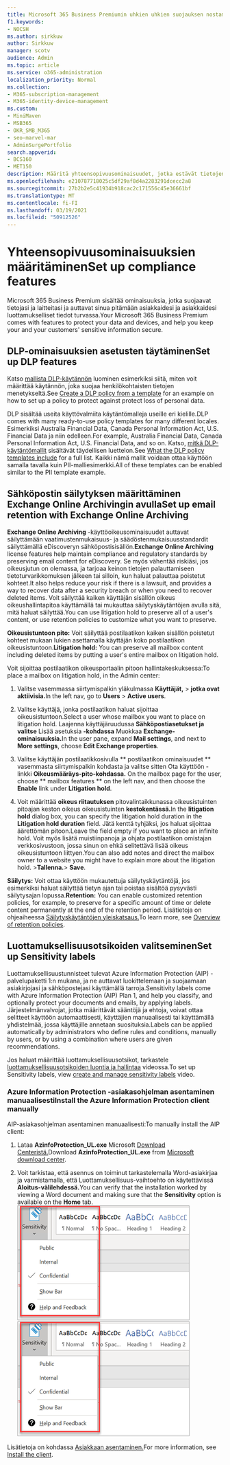 ```yaml
---
title: Microsoft 365 Business Premiumin uhkien uhkien suojauksen nostaminen
f1.keywords:
- NOCSH
ms.author: sirkkuw
author: Sirkkuw
manager: scotv
audience: Admin
ms.topic: article
ms.service: o365-administration
localization_priority: Normal
ms.collection:
- M365-subscription-management
- M365-identity-device-management
ms.custom:
- MiniMaven
- MSB365
- OKR_SMB_M365
- seo-marvel-mar
- AdminSurgePortfolio
search.appverid:
- BCS160
- MET150
description: Määritä yhteensopivuusominaisuudet, jotka estävät tietojen menettämisen ja auttavat pitämään asiakkaidesi ja asiakkaidesi luottamukselliset tiedot turvassa.
ms.openlocfilehash: e210787718025c5df29af8d4a2283291dcecc2a8
ms.sourcegitcommit: 27b2b2e5c41934b918cac2c171556c45e36661bf
ms.translationtype: MT
ms.contentlocale: fi-FI
ms.lasthandoff: 03/19/2021
ms.locfileid: "50912526"
---
```

# <a name="set-up-compliance-features"></a><span data-ttu-id="f9f69-103">Yhteensopivuusominaisuuksien määritäminen</span><span class="sxs-lookup"><span data-stu-id="f9f69-103">Set up compliance features</span></span>

<span data-ttu-id="f9f69-104">Microsoft 365 Business Premium sisältää ominaisuuksia, jotka suojaavat tietojasi ja laitteitasi ja auttavat sinua pitämään asiakkaidesi ja asiakkaidesi luottamukselliset tiedot turvassa.</span><span class="sxs-lookup"><span data-stu-id="f9f69-104">Your Microsoft 365 Business Premium comes with features to protect your data and devices, and help you keep your and your customers' sensitive information secure.</span></span>

## <a name="set-up-dlp-features"></a><span data-ttu-id="f9f69-105">DLP-ominaisuuksien asetusten täytäminen</span><span class="sxs-lookup"><span data-stu-id="f9f69-105">Set up DLP features</span></span>

<span data-ttu-id="f9f69-106">Katso [mallista DLP-käytännön](../compliance/create-a-dlp-policy-from-a-template.md) luominen esimerkiksi siitä, miten voit määrittää käytännön, joka suojaa henkilökohtaisten tietojen menetykseltä.</span><span class="sxs-lookup"><span data-stu-id="f9f69-106">See [Create a DLP policy from a template](../compliance/create-a-dlp-policy-from-a-template.md) for an example on how to set up a policy to protect against protect loss of personal data.</span></span> 
  
<span data-ttu-id="f9f69-107">DLP sisältää useita käyttövalmiita käytäntömalleja useille eri kielille.</span><span class="sxs-lookup"><span data-stu-id="f9f69-107">DLP comes with many ready-to-use policy templates for many different locales.</span></span> <span data-ttu-id="f9f69-108">Esimerkiksi Australia Financial Data, Canada Personal Information Act, U.S. Financial Data ja niin edelleen.</span><span class="sxs-lookup"><span data-stu-id="f9f69-108">For example, Australia Financial Data, Canada Personal Information Act, U.S. Financial Data, and so on.</span></span> <span data-ttu-id="f9f69-109">Katso, [mitkä DLP-käytäntömallit](../compliance/what-the-dlp-policy-templates-include.md) sisältävät täydellisen luettelon.</span><span class="sxs-lookup"><span data-stu-id="f9f69-109">See [What the DLP policy templates include](../compliance/what-the-dlp-policy-templates-include.md) for a full list.</span></span> <span data-ttu-id="f9f69-110">Kaikki nämä mallit voidaan ottaa käyttöön samalla tavalla kuin PII-malliesimerkki.</span><span class="sxs-lookup"><span data-stu-id="f9f69-110">All of these templates can be enabled similar to the PII template example.</span></span> 
  
## <a name="set-up-email-retention-with-exchange-online-archiving"></a><span data-ttu-id="f9f69-111">Sähköpostin säilytyksen määrittäminen Exchange Online Archivingin avulla</span><span class="sxs-lookup"><span data-stu-id="f9f69-111">Set up email retention with Exchange Online Archiving</span></span>

 <span data-ttu-id="f9f69-112">**Exchange Online Archiving** -käyttöoikeusominaisuudet auttavat säilyttämään vaatimustenmukaisuus- ja säädöstenmukaisuusstandardit säilyttämällä eDiscoveryn sähköpostisisällön.</span><span class="sxs-lookup"><span data-stu-id="f9f69-112">**Exchange Online Archiving** license features help maintain compliance and regulatory standards by preserving email content for eDiscovery.</span></span> <span data-ttu-id="f9f69-113">Se myös vähentää riskiäsi, jos oikeusjutun on olemassa, ja tarjoaa keinon tietojen palauttamiseen tietoturvarikkomuksen jälkeen tai silloin, kun haluat palauttaa poistetut kohteet.</span><span class="sxs-lookup"><span data-stu-id="f9f69-113">It also helps reduce your risk if there is a lawsuit, and provides a way to recover data after a security breach or when you need to recover deleted items.</span></span> <span data-ttu-id="f9f69-114">Voit säilyttää kaiken käyttäjän sisällön oikeus oikeushallintapitoa käyttämällä tai mukauttaa säilytyskäytäntöjen avulla sitä, mitä haluat säilyttää.</span><span class="sxs-lookup"><span data-stu-id="f9f69-114">You can use litigation hold to preserve all of a user's content, or use retention policies to customize what you want to preserve.</span></span>
  
<span data-ttu-id="f9f69-115">**Oikeusistuntoon pito:** Voit säilyttää postilaatikon kaiken sisällön poistetut kohteet mukaan lukien asettamalla käyttäjän koko postilaatikon oikeusistuntoon.</span><span class="sxs-lookup"><span data-stu-id="f9f69-115">**Litigation hold:** You can preserve all mailbox content including deleted items by putting a user's entire mailbox on litigation hold.</span></span> 
    
<span data-ttu-id="f9f69-116">Voit sijoittaa postilaatikon oikeusportaalin pitoon hallintakeskuksessa:</span><span class="sxs-lookup"><span data-stu-id="f9f69-116">To place a mailbox on litigation hold, in the Admin center:</span></span>
    
1. <span data-ttu-id="f9f69-117">Valitse vasemmassa siirtymispalkin yläkulmassa **Käyttäjät,** \> **jotka ovat aktiivisia.**</span><span class="sxs-lookup"><span data-stu-id="f9f69-117">In the left nav, go to **Users** \> **Active users**.</span></span>
    
2. <span data-ttu-id="f9f69-118">Valitse käyttäjä, jonka postilaatikon haluat sijoittaa oikeusistuntoon.</span><span class="sxs-lookup"><span data-stu-id="f9f69-118">Select a user whose mailbox you want to place on litigation hold.</span></span> <span data-ttu-id="f9f69-119">Laajenna käyttäjäruudussa **Sähköpostiasetukset ja valitse** Lisää asetuksia **-kohdassa** Muokkaa **Exchange-ominaisuuksia.**</span><span class="sxs-lookup"><span data-stu-id="f9f69-119">In the user pane, expand **Mail settings**, and next to **More settings**, choose **Edit Exchange properties**.</span></span>
    
3. <span data-ttu-id="f9f69-120">Valitse käyttäjän postilaatikkosivulla \*\* postilaatikon ominaisuudet \*\* vasemmasta siirtymispalkin kohdasta ja valitse sitten Ota käyttöön -linkki **Oikeusmääräys-pito-kohdassa.** </span><span class="sxs-lookup"><span data-stu-id="f9f69-120">On the mailbox page for the user, choose \*\* mailbox features \*\* on the left nav, and then choose the **Enable** link under **Litigation hold**.</span></span>
    
4. <span data-ttu-id="f9f69-121">Voit määrittää **oikeus riitautuksen** pitovalintaikkunassa oikeusistuinten pitoajan keston oikeus oikeusistuinten **kestokentässä.**</span><span class="sxs-lookup"><span data-stu-id="f9f69-121">In the **litigation hold** dialog box, you can specify the litigation hold duration in the **Litigation hold duration** field.</span></span> <span data-ttu-id="f9f69-122">Jätä kenttä tyhjäksi, jos haluat sijoittaa äärettömän pitoon.</span><span class="sxs-lookup"><span data-stu-id="f9f69-122">Leave the field empty if you want to place an infinite hold.</span></span> <span data-ttu-id="f9f69-123">Voit myös lisätä muistiinpanoja ja ohjata postilaatikon omistajan verkkosivustoon, jossa sinun on ehkä selitettävä lisää oikeus oikeusistuntoon liittyen.</span><span class="sxs-lookup"><span data-stu-id="f9f69-123">You can also add notes and direct the mailbox owner to a website you might have to explain more about the litigation hold.</span></span> <span data-ttu-id="f9f69-124">\>**Tallenna.**</span><span class="sxs-lookup"><span data-stu-id="f9f69-124">\> **Save**.</span></span>
    
<span data-ttu-id="f9f69-125">**Säilytys:** Voit ottaa käyttöön mukautettuja säilytyskäytäntöjä, jos esimerkiksi haluat säilyttää tietyn ajan tai poistaa sisältöä pysyvästi säilytysajan lopussa.</span><span class="sxs-lookup"><span data-stu-id="f9f69-125">**Retention:** You can enable customized retention policies, for example, to preserve for a specific amount of time or delete content permanently at the end of the retention period.</span></span> <span data-ttu-id="f9f69-126">Lisätietoja on ohjeaiheessa [Säilytyskäytäntöjen yleiskatsaus.](../compliance/retention.md)</span><span class="sxs-lookup"><span data-stu-id="f9f69-126">To learn more, see [Overview of retention policies](../compliance/retention.md).</span></span>

## <a name="set-up-sensitivity-labels"></a><span data-ttu-id="f9f69-127">Luottamuksellisuusotsikoiden valitseminen</span><span class="sxs-lookup"><span data-stu-id="f9f69-127">Set up Sensitivity labels</span></span>

<span data-ttu-id="f9f69-128">Luottamuksellisuustunnisteet tulevat Azure Information Protection (AIP) -palvelupaketti 1:n mukana, ja ne auttavat luokittelemaan ja suojaamaan asiakirjojasi ja sähköpostejasi käyttämällä tarroja.</span><span class="sxs-lookup"><span data-stu-id="f9f69-128">Sensitivity labels come with Azure Information Protection (AIP) Plan 1, and help you classify, and optionally protect your documents and emails, by applying labels.</span></span> <span data-ttu-id="f9f69-129">Järjestelmänvalvojat, jotka määrittävät sääntöjä ja ehtoja, voivat ottaa selitteet käyttöön automaattisesti, käyttäjien manuaalisesti tai käyttämällä yhdistelmää, jossa käyttäjille annetaan suosituksia.</span><span class="sxs-lookup"><span data-stu-id="f9f69-129">Labels can be applied automatically by administrators who define rules and conditions, manually by users, or by using a combination where users are given recommendations.</span></span>

<span data-ttu-id="f9f69-130">Jos haluat määrittää luottamuksellisuusotsikot, tarkastele [luottamuksellisuusotsikoiden luontia ja hallintaa](https://support.microsoft.com/office/2fb96b54-7dd2-4f0c-ac8d-170790d4b8b9) videossa.</span><span class="sxs-lookup"><span data-stu-id="f9f69-130">To set up Sensitivity labels, view [create and manage sensitivity labels](https://support.microsoft.com/office/2fb96b54-7dd2-4f0c-ac8d-170790d4b8b9) video.</span></span>



### <a name="install-the-azure-information-protection-client-manually"></a><span data-ttu-id="f9f69-131">Azure Information Protection -asiakasohjelman asentaminen manuaalisesti</span><span class="sxs-lookup"><span data-stu-id="f9f69-131">Install the Azure Information Protection client manually</span></span>

<span data-ttu-id="f9f69-132">AIP-asiakasohjelman asentaminen manuaalisesti:</span><span class="sxs-lookup"><span data-stu-id="f9f69-132">To manually install the AIP client:</span></span>

1. <span data-ttu-id="f9f69-133">Lataa **AzinfoProtection_UL.exe** Microsoft [Download Centeristä.](https://www.microsoft.com/download/details.aspx?id=53018)</span><span class="sxs-lookup"><span data-stu-id="f9f69-133">Download **AzinfoProtection_UL.exe** from [Microsoft download center](https://www.microsoft.com/download/details.aspx?id=53018).</span></span>
 
2. <span data-ttu-id="f9f69-134">Voit tarkistaa, että asennus on toiminut tarkastelemalla Word-asiakirjaa ja varmistamalla, että Luottamuksellisuus-vaihtoehto  on käytettävissä **Aloitus-välilehdessä.**</span><span class="sxs-lookup"><span data-stu-id="f9f69-134">You can verify that the installation worked by viewing a Word document and making sure that the **Sensitivity** option is available on the **Home** tab.</span></span>
<br/><span data-ttu-id="f9f69-135">![Word-asiakirjan avattava Suojaus-välilehti.](../media/word-sensitivity.png)</span><span class="sxs-lookup"><span data-stu-id="f9f69-135">![Protection tab drop-down in a Word document.](../media/word-sensitivity.png)</span></span>

<span data-ttu-id="f9f69-136">Lisätietoja on kohdassa [Asiakkaan asentaminen.](/azure/information-protection/infoprotect-tutorial-step3)</span><span class="sxs-lookup"><span data-stu-id="f9f69-136">For more information, see [Install the client](/azure/information-protection/infoprotect-tutorial-step3).</span></span>